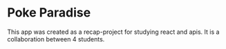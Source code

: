 # Poke Paradise

This app was created as a recap-project for studying react and apis. 
It is a collaboration between 4 students. 
